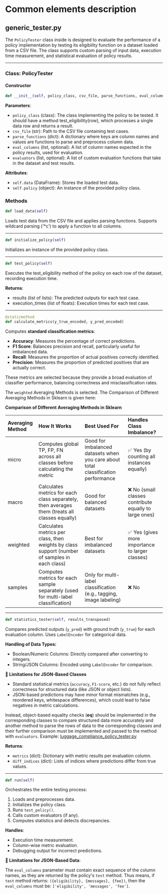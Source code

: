 # Common elements description
## generic_tester.py

The ``PolicyTester`` class inside is designed to evaluate the performance of a policy implementation by testing its eligibility function on a dataset loaded from a CSV file. The class supports custom parsing of input data, execution time measurement, and statistical evaluation of policy results.

---

### Class: PolicyTester

#### Constructor
```python
def __init__(self, policy_class, csv_file, parse_functions, eval_columns=None, evaluators=None)
```

**Parameters**:
* ``policy_class`` (class): The class implementing the policy to be tested. It should have a method test_eligibility(row), which processes a single data row and returns a result.
* ``csv_file`` (str): Path to the CSV file containing test cases.
* ``parse_functions`` (dict): A dictionary where keys are column names and values are functions to parse and preprocess column data.
* ``eval_columns`` (list, optional): A list of column names expected in the policy results, used for evaluation.
* ``evaluators`` (list, optional): A list of custom evaluation functions that take in the dataset and test results.

**Attributes**:
* ``self.data`` (DataFrame): Stores the loaded test data.
* ``self.policy`` (object): An instance of the provided policy class.

### Methods

```python
def load_data(self)
```
Loads test data from the CSV file and applies parsing functions. Supports wildcard parsing ('*c') to apply a function to all columns.

---

```python
def initialize_policy(self)
```
Initializes an instance of the provided policy class.

---

```python
def test_policy(self)
```

Executes the test_eligibility method of the policy on each row of the dataset, recording execution time.

**Returns**:
* results (list of lists): The predicted outputs for each test case.
* execution_times (list of floats): Execution times for each test case.

---

```python
@staticmethod
def calculate_metrics(y_true_encoded, y_pred_encoded)
```

Computes **standard classification metrics**:

* **Accuracy**: Measures the percentage of correct predictions.
* **F1 Score**: Balances precision and recall, particularly useful for imbalanced data.
* **Recall**: Measures the proportion of actual positives correctly identified.
* **Precision**: Measures the proportion of predicted positives that are actually correct.

These metrics are selected because they provide a broad evaluation of classifier performance, balancing correctness and misclassification rates.

The ``weighted`` Averaging Methods is selected. The Comparison of Different Averaging Methods in Sklearn is given here:

**Comparison of Different Averaging Methods in Sklearn**

| Averaging Method | How It Works                                                                                  | Best Used For                                                                     | Handles Class Imbalance?                                                                               |
|:-----------------|:----------------------------------------------------------------------------------------------|:----------------------------------------------------------------------------------|:-------------------------------------------------------------------------------------------------------|
| micro            | Computes global TP, FP, FN across all classes before calculating the metric                   | Good for imbalanced datasets when you care about total classification performance | ✅ Yes (by counting all instances equally)                                                              |
| macro            | Calculates metrics for each class separately, then averages them (treats all classes equally) | Good for balanced datasets                                                        | ❌ No (small classes contribute equally to large ones)                                                  |
| weighted         | Calculates metrics per class, then weights by class support (number of samples in each class) | Best for imbalanced datasets                                                      | ✅ Yes (gives more importance to larger classes)                                                        |
| samples          | Computes metrics for each sample separately (used for multi-label classification)             | Only for multi-label classification (e.g., tagging, image labeling)               | ❌ No                                                                                                   | 

---

```python
def statistics_tester(self, results_transposed)
```
Compares predicted outputs (``y_pred``) with ground truth (``y_true``) for each evaluation column. Uses ``LabelEncoder`` for categorical data.

**Handling of Data Types:**
* Boolean/Numeric Columns: Directly compared after converting to integers.
* String/JSON Columns: Encoded using ``LabelEncoder`` for comparison.

**🚨 Limitations for JSON-Based Classes**

* Standard statistical metrics (``accuracy``, ``F1-score``, etc.) do not fully reflect correctness for structured data (like JSON or object lists).
* JSON-based predictions may have minor format mismatches (e.g., reordered keys, whitespace differences), which could lead to false negatives in metric calculations.

Instead, object-based equality checks (__eq__) should be implemented in the corresponding classes to compare structured data more accurately and another method to parse the rows of data to the corresponding classes and their further comparison must be implemented and passed to the method with ``evaluators``. Example: [luggage_compliance_policy_tester.py](../luggage/luggage_compliance/luggage_compliance_policy_tester.py)

**Returns**:
* ``metrics`` (dict): Dictionary with metric results per evaluation column.
* ``diff_indices`` (dict): Lists of indices where predictions differ from true values.

---

```python
def run(self)
```
Orchestrates the entire testing process:

1. Loads and preprocesses data.
2. Initializes the policy class.
3. Runs ``test_policy()``.
4. Calls custom evaluators (if any).
5. Computes statistics and detects discrepancies.

**Handles**:
* Execution time measurement.
* Column-wise metric evaluation.
* Debugging output for incorrect predictions.

**🚨 Limitations for JSON-Based Data**:

The ``eval_columns`` parameter must contain exact sequence of the column names, as they are returned by the policy's ``test`` method. Thus means, if ``test`` method returns: ``({eligibility}, {messages}, {fee})``, then the ``eval_columns`` must be: ``['eligibility', 'messages', 'fee']``.

